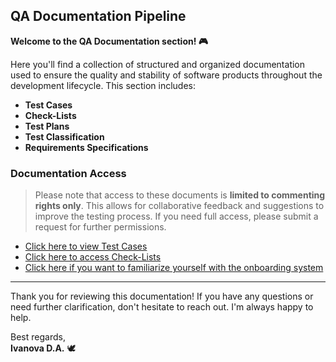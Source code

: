 ## QA Documentation Pipeline

**Welcome to the QA Documentation section! 🎮**

Here you'll find a collection of structured and organized documentation used to ensure the quality and stability of software products throughout the development lifecycle. This section includes:

- **Test Cases**
- **Check-Lists** 
- **Test Plans**  
- **Test Classification**   
- **Requirements Specifications** 


### Documentation Access

> Please note that access to these documents is **limited to commenting rights only**. This allows for collaborative feedback and suggestions to improve the testing process. If you need full access, please submit a request for further permissions.

- [Click here to view Test Cases](https://www.notion.so/Test-cases-s-for-Notion-3c810a69aa5c44f5bd4db37cf61ed1a0?pvs=4)
- [Click here to access Check-Lists](https://www.notion.so/Che-k-list-s-for-Notion-8aaabcfe54c34c9c85da4ac7b0648fc5?pvs=4)  
- [Click here if you want to familiarize yourself with the onboarding system](https://www.notion.so/Onboarding-system-111a2a479a3c80ed83adf5a6bc55743c?pvs=4)

---

Thank you for reviewing this documentation! If you have any questions or need further clarification, don't hesitate to reach out. I'm always happy to help.

Best regards,  
**Ivanova D.A.** 🕊️

